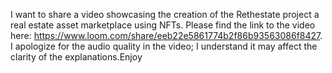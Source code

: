 I want  to share a video showcasing the creation of the Rethestate project a real estate asset marketplace using NFTs. Please find the link to the video here: https://www.loom.com/share/eeb22e5861774b2f86b93563086f8427. I apologize for the audio quality in the video; I understand it may affect the clarity of the explanations.Enjoy

